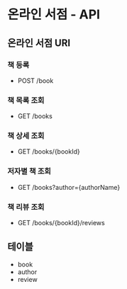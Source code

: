 # 온라인 서점 - API

## 온라인 서점 URI
### 책 등록
- POST /book

### 책 목록 조회
- GET /books

### 책 상세 조회
- GET /books/{bookId}

### 저자별 책 조회
- GET /books?author={authorName}

### 책 리뷰 조회
- GET /books/{bookId}/reviews

## 테이블
- book
- author
- review
